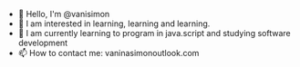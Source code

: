 - 👋 Hello, I'm @vanisimon
- 👀 I am interested in learning, learning and learning.
- 🌱 I am currently learning to program in java.script and studying software development
- 📫 How to contact me: vaninasimonoutlook.com

<!---
vanisimon/vanisimon is a ✨ special ✨ repository because its `README.md` (this file) appears on your GitHub profile.
You can click the Preview link to take a look at your changes.
--->
